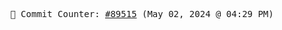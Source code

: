 <p align="center">
    <samp>
        📮 Commit Counter: <a href="https://github.com/Javascript-void0/Javascript-void0/commits/main">#89515</a> (May 02, 2024 @ 04:29 PM)
    </samp>
</p>